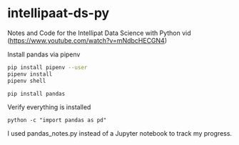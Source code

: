 # intellipaat-ds-py
Notes and Code for the Intellipat Data Science with Python vid (https://www.youtube.com/watch?v=mNdbcHECGN4)

Install pandas via pipenv

```bash
pip install pipenv --user
pipenv install 
pipenv shell

pip install pandas
```

Verify everything is installed

`python -c "import pandas as pd"`


I used pandas_notes.py instead of a Jupyter notebook to track my progress.

